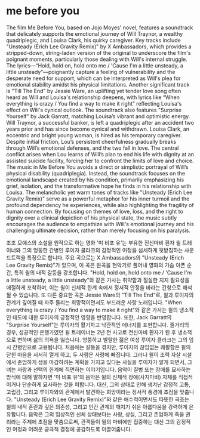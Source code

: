 # me before you

The film Me Before You, based on Jojo Moyes' novel, features a soundtrack that delicately supports the emotional journey of Will Traynor, a wealthy quadriplegic, and Louisa Clark, his quirky caregiver. Key tracks include "Unsteady (Erich Lee Gravity Remix)" by X Ambassadors, which provides a stripped-down, string-laden version of the original to underscore the film's poignant moments, particularly those dealing with Will's internal struggle. The lyrics—“Hold, hold on, hold onto me / 'Cause I'm a little unsteady, a little unsteady”—poignantly capture a feeling of vulnerability and the desperate need for support, which can be interpreted as Will's plea for emotional stability amidst his physical limitations. Another significant track is "Till The End" by Jessie Ware, an uplifting yet tender love song often heard as Will and Louisa's relationship deepens, with lyrics like “When everything is crazy / You find a way to make it right” reflecting Louisa's effect on Will's cynical outlook. The soundtrack also features "Surprise Yourself" by Jack Garratt, matching Louisa’s vibrant and optimistic energy. Will Traynor, a successful banker, is left a quadriplegic after an accident two years prior and has since become cynical and withdrawn. Louisa Clark, an eccentric and bright young woman, is hired as his temporary caregiver. Despite initial friction, Lou’s persistent cheerfulness gradually breaks through Will’s emotional defenses, and the two fall in love. The central conflict arises when Lou learns of Will’s plan to end his life with dignity at an assisted suicide facility, forcing her to confront the limits of love and choice. The music in Me Before You avoids a direct or simplistic portrayal of Will’s physical disability (quadriplegia). Instead, the soundtrack focuses on the emotional landscape created by his condition, primarily emphasizing his grief, isolation, and the transformative hope he finds in his relationship with Louisa. The melancholic yet warm tones of tracks like "Unsteady (Erich Lee Gravity Remix)" serve as a powerful metaphor for his inner turmoil and the profound dependency he experiences, while also highlighting the fragility of human connection. By focusing on themes of love, loss, and the right to dignity over a clinical depiction of his physical state, the music subtly encourages the audience to empathize with Will's emotional journey and his challenging ultimate decision, rather than merely focusing on his paralysis.

조조 모예스의 소설을 원작으로 하는 영화 '미 비포 유'는 부유한 전신마비 환자 윌 트레이너와 그의 엉뚱한 간병인 루이자 클라크의 감정적인 여정을 섬세하게 뒷받침하는 사운드트랙을 특징으로 합니다. 주요 곡으로는 X Ambassadors의 "Unsteady (Erich Lee Gravity Remix)"가 있으며, 이 곡은 원곡을 현악기로 풀어내 영화의 가슴 아픈 순간, 특히 윌의 내적 갈등을 강조합니다. "Hold, hold on, hold onto me / 'Cause I'm a little unsteady, a little unsteady"와 같은 가사는 취약함과 절실한 지지 필요성을 애절하게 포착하며, 이는 윌이 신체적 한계 속에서 정서적 안정을 바라는 간청으로 해석될 수 있습니다. 또 다른 중요한 곡은 Jessie Ware의 "Till The End"로, 윌과 루이자의 관계가 깊어질 때 자주 들리는 희망적이면서도 부드러운 사랑 노래입니다. "When everything is crazy / You find a way to make it right"와 같은 가사는 윌의 냉소적인 태도에 대한 루이자의 긍정적인 영향을 반영합니다. 또한, Jack Garratt의 "Surprise Yourself"는 루이자의 활기차고 낙관적인 에너지를 표현합니다.
줄거리의 경우, 성공적인 은행가였던 윌 트레이너는 2년 전 사고로 전신마비 환자가 된 후 냉소적으로 변하며 삶의 의욕을 잃습니다. 엉뚱하고 발랄한 젊은 여성 루이자 클라크는 그의 임시 간병인으로 고용됩니다. 처음에는 갈등을 겪지만, 루이자의 끊임없는 쾌활함은 윌의 닫힌 마음을 서서히 열게 하고, 두 사람은 사랑에 빠집니다. 그러나 윌이 조력 자살 시설에서 존엄하게 생을 마감하려는 계획을 가지고 있다는 사실을 루이자가 알게 되면서, 그녀는 사랑과 선택의 한계에 직면하는 이야기입니다. 음악이 질병 또는 장애를 묘사하는 방식에 대해 말하자면 '미 비포 유'의 음악은 윌의 신체적 장애(사지마비) 자체를 직접적이거나 단순하게 묘사하는 것을 피합니다. 대신, 그의 상태로 인해 생겨난 감정적 고통, 고립감, 그리고 루이자와의 관계에서 발견하는 희망이라는 정서적 풍경에 초점을 맞춥니다. "Unsteady (Erich Lee Gravity Remix)"와 같은 애수적이면서도 따뜻한 곡조는 윌의 내적 혼란과 깊은 의존성, 그리고 인간 관계의 깨지기 쉬운 아름다움을 강력하게 은유합니다. 음악은 그의 임상적인 신체 상태보다는 사랑, 상실, 그리고 존엄하게 죽을 권리라는 주제에 초점을 맞춤으로써, 관객들이 윌의 마비에만 집중하는 대신 그의 감정적인 여정과 어려운 궁극적 결정에 공감하도록 이끌어줍니다.
